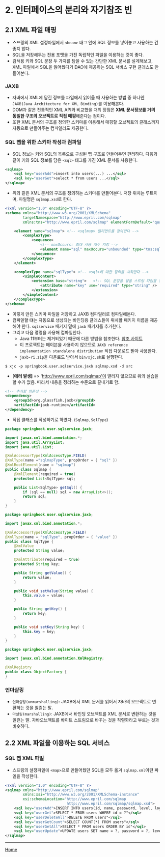 # 2. 인터페이스의 분리와 자기참조 빈

## 2.1 XML 파일 매핑

- 스프링의 XML 설정파일에서 `<bean>` 태그 안에 SQL 정보를 넣어놓고 사용하는 건 좋지 않다.
- SQL을 저장해두는 전용 포맷을 가진 독립적인 파일을 이용하는 것이 좋다.
- 검색용 키와 SQL 문장 두 가지를 담을 수 있는 간단한 XML 문서를 설계해보고, XML 파일에서 SQL을 읽어뒀다가 DAO에 제공하는 SQL 서비스 구현 클래스도 만들어본다.

### JAXB

- 자바에서 XML에 담긴 정보를 파일에서 읽어올 때 사용하는 방법 중 하나인 `JAXB(Java Architecture for XML Binding)`를 이용해본다.
- DOM과 같은 전통적인 XML API와 비교했을 때의 장점은 **XML 문서정보를 거의 동일한 구조의 오브젝트로 직접 매핑**해준다는 점이다.
- 또한 XML 문서의 구조를 정의한 스키마를 이용해서 매핑할 오브젝트의 클래스까지 자동으로 만들어주는 컴파일러도 제공한다.

### SQL 맵을 위한 스키마 작성과 컴파일

- SQL 정보는 키와 SQL의 목록으로 구성된 맵 구조로 만들어두면 편리하다. 다음과 같이 키와 SQL 정보를 담은 `<sql>` 태그를 가진 XML 문서를 사용한다.

```xml
<sqlmap>
    <sql key="userAdd">insert into users(...) ...</sql>
    <sql key="userGet">select * from users ...</sql>
</sqlmap>
```

- 위와 같은 XML 문서의 구조를 정의하는 스키마를 만들어본다. 저장 위치는 루트이며, 파일명은 `sqlmap.xsd`로 한다.

```xml
<?xml version="1.0" encoding="UTF-8" ?>
<schema xmlns="http://www.w3.org/2001/XMLSchema"
        targetNamespace="http://www.epril.com/sqlmap"
        xmlns:tns="http://www.epril.com/sqlmap" elementFormDefault="qualified">

    <element name="sqlmap"> <!-- <sqlmap> 엘리먼트를 정의한다 -->
        <complexType>
            <sequence>
                <!-- maxOccurs: 최대 사용 개수 지정 -->
                <element name="sql" maxOccurs="unbounded" type="tns:sqlType" />
            </sequence>
        </complexType>
    </element>

    <complexType name="sqlType"> <!-- <sql>에 대한 정의를 시작한다 -->
        <simpleContent>
            <extension base="string">   <!-- SQL 문장을 넣을 스트링 타입을 정의한다 -->
                <attribute name="key" use="required" type="string" />
            </extension>
        </simpleContent>
    </complexType>
</schema>
```

- 이렇게 만든 스키마 파일을 저장하고 JAXB 컴파일러로 컴파일해본다. 
- 컴파일할 떄는 자동으로 생성되는 바인딩용 클래스들이 위치할 패키지 이름을 제공해야 한다. `sqlservice` 패키지 밑에 `jaxb` 패키지를 추가한다.
- 그리고 다음 명령을 사용해 컴파일한다. 
    - Java 11부터는 제거되었기 때문에 다른 방법을 참조한다. [참조 사이트](https://www.jesperdj.com/2018/09/30/jaxb-on-java-9-10-11-and-beyond/)
    - 이 프로젝트는 메이븐을 사용하지 않으므로 `JAXB reference implementation standalone distribution` 직접 다운로드 받아 사용한다.
    - `jaxb-ri.zip`을 다운로드 받아서 `bin/xjc.sh`로 실행한다.

```
$ xjc -p springbook.user.sqlservice.jaxb sqlmap.xsd -d src
```

- **[에러 발생]** => 'http://www.epril.com/sqlmap'이 열리지 않으므로 위의 실습을 할 수가 없음. 따라서 내용을 정리하는 수준으로 끝내기로 함.

```xml
<!-- 추가할 의존성 -->
<dependency>
    <groupId>org.glassfish.jaxb</groupId>
    <artifactId>jaxb-runtime</artifactId>
</dependency>
```

- 직접 클래스를 작성하기로 하였다. (`Sqlmap`, `SqlType`)

```java
package springbook.user.sqlservice.jaxb;

import javax.xml.bind.annotation.*;
import java.util.ArrayList;
import java.util.List;

@XmlAccessorType(XmlAccessType.FIELD)
@XmlType(name ="sqlmapType", propOrder = { "sql" })
@XmlRootElement(name = "sqlmap")
public class Sqlmap {
    @XmlElement(required = true)
    protected List<SqlType> sql;

    public List<SqlType> getSql() {
        if (sql == null) sql = new ArrayList<>();
        return sql;
    }
}
```

```java
package springbook.user.sqlservice.jaxb;

import javax.xml.bind.annotation.*;

@XmlAccessorType(XmlAccessType.FIELD)
@XmlType(name = "sqlType", propOrder = { "value" })
public class SqlType {
    @XmlValue
    protected String value;

    @XmlAttribute(required = true)
    protected String key;

    public String getValue() {
        return value;
    }

    public void setValue(String value) {
        this.value = value;
    }

    public String getKey() {
        return key;
    }

    public void setKey(String key) {
        this.key = key;
    }
}
```

```java
package springbook.user.sqlservice.jaxb;

import javax.xml.bind.annotation.XmlRegistry;

@XmlRegistry
public class ObjectFactory {
}
```

### 언마샬링

- `언마샬링(unmarshalling)`: JAXB에서 XML 문서를 읽어서 자바의 오브젝트로 변환하는 것을 일컫는 말.
- `마샬링(marshalling)`: JAXB에서 바인딩 오브젝트를 XML 문서로 변환하는 것을 일컫는 말. 자바오브젝트를 바이트 스트림으로 바꾸는 것을 직렬화라고 부르는 것과 비슷하다.

## 2.2 XML 파일을 이용하는 SQL 서비스

### SQL 맵 XML 파일

- 스프링의 설정파일에 `<map>`으로 만들어뒀던 SQL을 모두 옮겨 `sqlmap.xml`이란 파일을 작성한다.

```xml
<?xml version="1.0" encoding="UTF-8" ?>
<sqlmap xmlns="http://www.epril.com/sqlmap"
        xmlns:xsi="http://www.w3.org/2001/XMLSchema-instance"
        xsi:schemaLocation="http://www.epril.com/sqlmap
                            http://www.epril.com/sqlmap/sqlmap.xsd">
    <sql key="userAdd">INSERT INTO users(id, name, password, level, login, recommend, email) VALUES(?, ?, ?, ?, ?, ?, ?)"</sql>
    <sql key="userGet">SELECT * FROM users WHERE id = ?"</sql>
    <sql key="userDeleteAll">DELETE FROM users"</sql>
    <sql key="userGetCount">SELECT COUNT(*) FROM users"</sql>
    <sql key="userGetAll">SELECT * FROM users ORDER BY id"</sql>
    <sql key="userUpdate">UPDATE users SET name = ?, password = ?, level = ?, login = ?, recommend = ?, email = ? WHERE id = ?"</sql>
</sqlmap>
```

---
[Home](./index.md)
